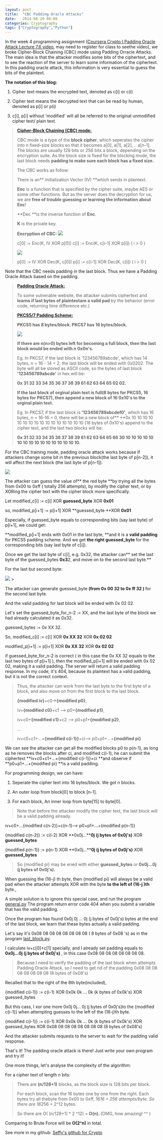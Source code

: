 ```yaml
---
layout: post
title:  "CBC Padding Oracle Attacks"
date:   2014-08-20 08:08
categories: Cryptography
tags: ["Cryptography","Python"]
---
```


In the week 4 programming assignment ([Coursera Crypto I Padding Oracle Attack Lecture 7.6 video](https://class.coursera.org/crypto-011/lecture/view?lecture_id=38), may need to register for class to seethe video), we broke Cipher-Block Chaining (CBC) mode using Padding Orracle Attacks. The main idea is that the attacker modifies some bits of the ciphertext, and to see the reaction of the server to learn some information of the ciphertext. In this padding oracle attack, this information is very essential to guess the bits of the plaintext.

**The notation of this blog:**

1. Cipher text means the encrypted text, denoted as c[i] or c(i)

2. Cipher text means the decrypted text that can be read by human, denoted as p[i] or p(i)

2. c[i], p[i] without &#39;modified&#39; will all be referred to the original unmodified cipher text/ plain text.


> [**Cipher-Block Chaining (CBC) mode:**](http://en.wikipedia.org/wiki/Cipher_block_chaining)
> 
> CBC mode is a type of the **block cipher**, which seperates the cipher into n fixed-size blocks so that it becomes a[0], a[1], a[2], .. a[n-1]. The blocks are usually 128 bits or 256 bits a block, depending on the encryption suite. As the block size is fixed for the blocking mode, the last block needs **padding to make sure each block has a fixed size.**
> 
> The CBC works as follow: 
> 
> There is an** Initialization Vector (IV) **which sends in plaintext. 
> 
> **Enc** is a function that is specified by the cipher suite, maybe AES or some other functions. But as the server does the decryption for us, we are **free of trouble guessing or learning the information about Enc**!
> 
> **Dec **is the inverse function of **Enc**.
> 
> **K** is the private key.
> 
> **Encryption of CBC:**
> <img src="http://upload.wikimedia.org/wikipedia/commons/thumb/8/80/CBC_encryption.svg/601px-CBC_encryption.svg.png" class="img-responsive">
> 
> 	c[0] := Enc(K, IV XOR p[0])
> 	c[i] := Enc(K, c[i-1] XOR p[i])  ( i > 0 )     
> 
> <img src="http://upload.wikimedia.org/wikipedia/commons/thumb/2/2a/CBC_decryption.svg/601px-CBC_decryption.svg.png" class="img-responsive">
> 
> 	p[0] := IV XOR Dec(K, c[0])
> 	p[i] := c[i-1] XOR Dec(K, c[i]) ( i > 0 )
>
Note that the CBC needs padding in the last block. Thus we have a Padding Oracle Attack based on the padding.

> [**Padding Oracle Attack:**](http://en.wikipedia.org/wiki/Padding_oracle) 
> 
> To some vulnerable website, the attacker submits ciphertext and **learns if last bytes of plaintextare a valid pad** by the behavior (error code, returning time difference etc.)

> [**PKCS5/7 Padding Scheme:**](http://en.wikipedia.org/wiki/PKCS)
> 
> **PKCS5 has 8 bytes/block. PKCS7 has 16 bytes/block.**
> 
> <img src="http://1.bp.blogspot.com/-j2Tn1N4_OcI/TrKIY1SnAzI/AAAAAAAAAI4/gDFh7wb0uBk/s1600/1.png" class="img-responsive">
> 
> 
> **If there are n(n&gt;0) bytes left for becoming a full block, then the last block would be ended with n 0x0n&#39;s.**
> 
> Eg. In PKCS7, if the last block is &#39;123456789abcde&#39;, which has 14 bytes, n = 16 - 14 = 2, the last block will be ended with 0x0202. The byte will all be stored as ASCII code, so the bytes of last block **&#39;123456789abcde&#39;** in hex will be:
> 
> **0x 31 32 33 34 35 36 37 38 39 61 62 63 64 65 02 02.**
> 
> **If the last block of orginal plain text is full(8 bytes for PKCS5, 16 bytes for PKCS7), then append a new block of 16 0x10&#39;s to the orginal plain text.**
> 
> Eg. In PKCS7, if the last block is **&#39;123456789abcdef0&#39;**, which has 16 bytes, n = 16-16 = 0, there will be a new block of** **0x 10 10 10 10 10 10 10 10 10 10 10 10 10 10 10 10 (16 bytes of 0x10&#39;s) append to the cipher text, and the last two blocks will be:
> 
> **0x 31 32 33 34 35 36 37 38 39 61 62 63 64 65 66 30 10 10 10 10 10 10 10 10 10 10 10 10 10 10 10 10.**

For the CBC training mode, padding oracle attack works because if attackers change some bit in the previous block(the last byte of p[n-2]), it will affect the next block (the last byte of p[n-1]).

<img src="https://cloud.githubusercontent.com/assets/3908463/5605879/871475ae-940c-11e4-84a9-43da1eb4d47e.png" class="img-responsive">

The attacker can guess the value of** the red byte **by trying all the bytes from 0x00 to 0xff ( totally 256 attempts), by modify the cipher text, or by XORing the cipher text with the cipher block more specifically.

Let  modified_c[i] := c[i] XOR **guessed_byte** XOR **0x01**

so, modified_p[i+1] := p[i+1] XOR **guessed_byte **XOR **0x01**

Especially, if guessed_byte equals to corresponding bits (say last byte) of p[i+1], we could get:

**modified_p[i+1] ends with 0x01 in the last byte, **and it is a **valid padding** for PKCS5 padding scheme. And we get **the right guessed_<strong>byte** </strong>for the corresponding bits (say last byte of c[i]).

Once we get the last byte of c[i], e.g. 0x32, the attacker can** set the last byte of the guessed_bytes **0x3**2, and move on to the second last byte.**

For the last but second byte:

<img src="https://cloud.githubusercontent.com/assets/3908463/5605883/acd1102c-940c-11e4-80d8-f259dac8b60b.png">
> 

The attacker can generate guessed_byte <strong> (from 0x 00 32 to 0x ff 32 ) </strong>for the second last byte. 

And the valid padding for last block will be ended with 0x 02 02.

Let&#39;s set the guessed_byte_for_n-2 := XX, and the last byte of the block we had already calculated it as 0x32.

guessed_bytes := 0x XX 32.

So, modified_c[i] := c[i] XOR **0x XX 32** XOR **0x 02 02**

modified_p[i+1] := p[i+1] XOR **0x XX 32** XOR **0x 02 02**

if guessed_byte_for_n-2 is correct ( in this case the 0x XX 32 equals to the last two bytes of p[i+1] ), then the modified_p[i+1] will be ended with 0x 02 02, making it a valid padding. The server will return a valid padding response. In my code, it&#39;s 404, because its plaintext has a valid padding, but it is not the correct context.

> Thus, the attacker can work from the last byte to the first byte of a block, and also move on from the first block to the last block.
> 
> **{modified iv}**+c0-&gt;**{modified p0}**,
> 
> iv+**{modified c0}**+c1 --&gt; p0+**{modified p1}**,
> 
> iv+c0+**{modified c1}**+c2 --&gt; p0+p1+**{modified p2}**,
> 
> ...
> 
> iv+c0+c1+...+**{modified c(i-1)}**+ci--&gt; p0+p1+...+**{modified pi}**




We can see the attacker can get all the modified blocks p0 to p(n-1), as long as he removes the blocks after ci, and modified c(i-1), he can submit the ciphertext  **iv+c0+c1+...+{modified c(i-1)}+ci **and observe if **p0+p1+...+{modified pi} **is a valid padding.

For programming design, we can have:

1.  Seperate the cipher text into 16 bytes/block. We got n blocks.

2.  An outer loop from block[0] to block [n-1].

3.  For each block, An inner loop from byte[15] to byte[0].

> Note that before the attacker modify the cipher text, the last block will be a valid padding already.

 iv+c0+...{modified c(n-2)}+c(n-1)--&gt; p0+p1+...+{modified p(n-1)}

{modified c(n-2)} :=  c(i-2) XOR **0x0j...****0j (j bytes of 0x0j&#39;s)** XOR **guessed_bytes**

{modified p(n-1)} :=  p(n-1) XOR **0x0j...****0j (j bytes of 0x0j&#39;s)** XOR **guessed_bytes**



> So {modified pi} may be ened with either **guessed_bytes** or <strong>0x0j...0j (j bytes of 0x0j&#39;s).</strong>

When guessing the (16-j) th byte, then {modified pi} will always be a valid pad when the attacker attempts XOR with the byte **to the left of (16-j )th** byte., 

A simple solution is to ignore this special case, and run the program [general.py](https://github.com/SeffyVon/Crypto-011/blob/master/ex4_CBCPaddingOracleAttack_General.py) The program return error code 404 when you submit a variable that has the valid padding.

Once the program has found 0x0j 0j ... 0j (j bytes of 0x0j&#39;s) bytes at the end of the last block, we learn that these bytes actually a valid padding. 

Let&#39;s say it&#39;s 0x08 08 08 08 08 08 08 08 ( 8 bytes of 0x08 &#39;s) as in the program [last_block.py](https://github.com/SeffyVon/Crypto-011/blob/master/ex4_CBCPaddingOracleAttack_LastBlock.py).

I calculate iv+c[0]+c[1] specially, and I already set padding equals to <strong>0x0j...0j (j bytes of 0x0j&#39;s) </strong>, in this case 0x08 08 08 08 08 08 08 08.

> Because I need to verify the padding of the last block when attempts Padding Oracle Attack, so I need to get rid of the padding 0x08 08 08 08 08 08 08 08 (8 bytes of 0x08&#39;s)

Recalled that to the right of the 8th byte(included),

{modified c(i-1)} := c(i-1) XOR 0x0k 0k ... 0k (k bytes of 0x0k&#39;s) XOR guessed_bytes

But this cass, I xor one more 0x0j 0j... 0j (j bytes of 0x0j&#39;s)to the {modified c(i-1)} when attempting guesses to the left of the (16-j)th byte.

{modified c(i-1)} := c(i-1) XOR 0x0k 0k ... 0k (k bytes of 0x0k&#39;s) XOR guessed_bytes  XOR 0x08 08 08 08 08 08 08 08 (8 bytes of 0x08&#39;s)

And the attacker submits requests to the server to wait for the padding valid response.

That&#39;s it! The padding oracle attack is there! Just write your own program and try it! 

One more things, let&#39;s analyse the complexity of the algorithm:

For a cipher text of length n bits:

> There are **(n/128+1)** blocks, as the block size is 128 bits per block.
> 
> For each block, scan the 16 bytes one by one from the right. Each bytes try all thebyte from 0x00 to 0xff, 16*16 = 256 attempts/byte. So there are 16*256 = 2^12 bytes.
> 
> So there are O( (n/128+1) * 2 ^12) = **<strong> O(n). </strong>** (OMG, how amazing! ^^ )

Comparing to Brute Force will be **O(2^n)** in total. 

See more in my github: [Seffy&#39;s github for Crypto](https://github.com/SeffyVon/Crypto-011/)